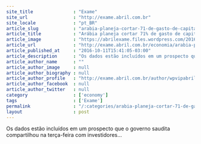 ```yaml
---
site_title               : "Exame"
site_url                 : "http://exame.abril.com.br"
site_locale              : "pt_BR"
article_slug             : "arabia-planeja-cortar-71-de-gasto-de-capital-em-2016"
article_title            : "Arábia planeja cortar 71% de gasto de capital em 2016"
article_image            : "https://abrilexame.files.wordpress.com/2016/10/size_960_16_9_2016-05-03t091546z_1984133378_s1betbwuukab_rtrmadp_3_saudi-plan-stocks-investment.jpg?quality=70&strip=all&w=960"
article_url              : "http://exame.abril.com.br/economia/arabia-planeja-cortar-71-de-gasto-de-capital-em-2016/"
article_published_at     : "2016-10-11T15:41:05-03:00"
article_description      : "Os dados estão incluídos em um prospecto que o governo saudita compartilhou na terça-feira com investidores..."
article_author_name      : ""
article_author_image     : null
article_author_biography : null
article_author_profile   : "http://exame.abril.com.br/author/wpvipabril/"
article_author_facebook  : null
article_author_twitter   : null
category                 : ['economy']
tags                     : ['Exame']
permalink                : "/:categories/arabia-planeja-cortar-71-de-gasto-de-capital-em-2016/"
layout                   : post
---
```


Os dados estão incluídos em um prospecto que o governo saudita compartilhou na terça-feira com investidores...
